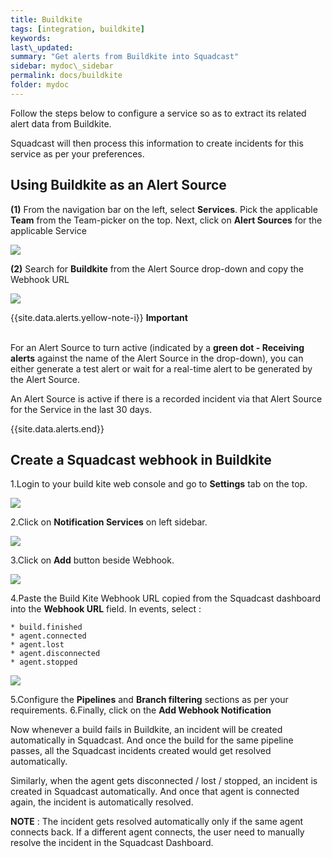 ```yaml
---
title: Buildkite
tags: [integration, buildkite]
keywords:
last\_updated:
summary: "Get alerts from Buildkite into Squadcast"
sidebar: mydoc\_sidebar
permalink: docs/buildkite
folder: mydoc
---
```


Follow the steps below to configure a service so as to extract its related alert data from Buildkite.

Squadcast will then process this information to create incidents for this service as per your preferences.

## Using Buildkite as an Alert Source

**(1)** From the navigation bar on the left, select **Services**. Pick the applicable **Team** from the Team-picker on the top. Next, click on **Alert Sources** for the applicable Service

![](../.gitbook/assets/alert\_source\_1.png)

**(2)** Search for **Buildkite** from the Alert Source drop-down and copy the Webhook URL

![](../.gitbook/assets/buildkite\_1.png)

{{site.data.alerts.yellow-note-i}}
<b>Important</b><br/><br/>
<p>For an Alert Source to turn active (indicated by a <b>green dot - Receiving alerts</b> against the name of the Alert Source in the drop-down), you can either generate a test alert or wait for a real-time alert to be generated by the Alert Source.</p>
<p>An Alert Source is active if there is a recorded incident via that Alert Source for the Service in the last 30 days.</p>
{{site.data.alerts.end}}

## Create a Squadcast webhook in Buildkite

1.Login to your build kite web console and go to **Settings** tab on the top.

![](../.gitbook/assets/buildkite\_2.png)

2.Click on **Notification Services** on left sidebar.

![](../.gitbook/assets/buildkite\_3.png)

3.Click on **Add** button beside Webhook.

![](../.gitbook/assets/buildkite\_4.png)

4.Paste the Build Kite Webhook URL copied from the Squadcast dashboard into the **Webhook URL** field. In events, select :

    * build.finished
    * agent.connected
    * agent.lost
    * agent.disconnected
    * agent.stopped

![](../.gitbook/assets/buildkite\_5.png)

5.Configure the **Pipelines** and **Branch filtering** sections as per your requirements.
6.Finally, click on the **Add Webhook Notification** 

Now whenever a build fails in Buildkite, an incident will be created automatically in Squadcast.
And once the build for the same pipeline passes, all the Squadcast incidents created would get resolved automatically.

Similarly, when the agent gets disconnected / lost / stopped, an incident is created in Squadcast automatically. And once that agent is connected again, the incident is automatically resolved.

**NOTE** : The incident gets resolved automatically only if the same agent connects back. If a different agent connects, the user need to manually resolve the incident in the Squadcast Dashboard.
